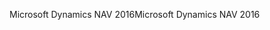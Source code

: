 <span data-ttu-id="9ce21-101">Microsoft Dynamics NAV 2016</span><span class="sxs-lookup"><span data-stu-id="9ce21-101">Microsoft Dynamics NAV 2016</span></span>